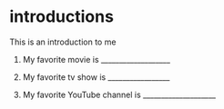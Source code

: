 # introductions
This is an introduction to me

1. My favorite movie is ___________________

1. My favorite tv show is _________________

1. My favorite YouTube channel is ____________________
